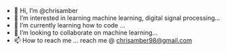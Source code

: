 - 👋 Hi, I’m @chrisamber
- 👀 I’m interested in learning machine learning, digital signal processing...
- 🌱 I’m currently learning how to code ...
- 💞️ I’m looking to collaborate on machine learning...
- 📫 How to reach me ...
reach me @ chrisamber98@gmail.com
<!---
chrisamber/chrisamber is a ✨ special ✨ repository because its `README.md` (this file) appears on your GitHub profile.
You can click the Preview link to take a look at your changes.
--->
